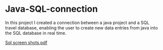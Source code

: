 # Java-SQL-connection
In this project I created a connection between a java project and a SQL travel database, enabling the user to create new data entries from java into the SQL database in real time. 


[Sql screen shots.pdf](https://github.com/ntyblco/Java-SQL-connection/files/11221280/Sql.screen.shots.pdf)
